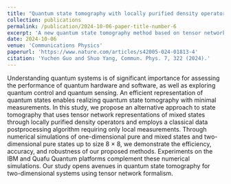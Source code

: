 ```yaml
---
title: "Quantum state tomography with locally purified density operators and local measurements"
collection: publications
permalink: /publication/2024-10-06-paper-title-number-6
excerpt: 'A new quantum state tomography method based on tensor network representation and using only local measurements'
date: 2024-10-06
venue: 'Communications Physics'
paperurl: 'https://www.nature.com/articles/s42005-024-01813-4'
citation: 'Yuchen Guo and Shuo Yang, Commun. Phys. 7, 322 (2024).'
---
```

Understanding quantum systems is of significant importance for assessing the performance of quantum hardware and software, as well as exploring quantum control and quantum sensing. An efficient representation of quantum states enables realizing quantum state tomography with minimal measurements. In this study, we propose an alternative approach to state tomography that uses tensor network representations of mixed states through locally purified density operators and employs a classical data postprocessing algorithm requiring only local measurements. Through numerical simulations of one-dimensional pure and mixed states and two-dimensional pure states up to size 8 × 8, we demonstrate the efficiency, accuracy, and robustness of our proposed methods. Experiments on the IBM and Quafu Quantum platforms complement these numerical simulations. Our study opens avenues in quantum state tomography for two-dimensional systems using tensor network formalism.

